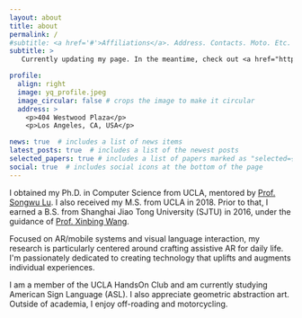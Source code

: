 ```yaml
---
layout: about
title: about
permalink: /
#subtitle: <a href='#'>Affiliations</a>. Address. Contacts. Moto. Etc.
subtitle: > 
   Currently updating my page. In the meantime, check out <a href="https://yqg.notion.site/">my Notion page</a>.

profile:
  align: right
  image: yq_profile.jpeg
  image_circular: false # crops the image to make it circular
  address: >
    <p>404 Westwood Plaza</p>
    <p>Los Angeles, CA, USA</p>

news: true  # includes a list of news items
latest_posts: true  # includes a list of the newest posts
selected_papers: true # includes a list of papers marked as "selected={true}"
social: true  # includes social icons at the bottom of the page
---
```


I obtained my Ph.D. in Computer Science from UCLA, mentored by [Prof. Songwu Lu](https://web.cs.ucla.edu/~slu/). I also received my M.S. from UCLA in 2018. Prior to that, I earned a B.S. from Shanghai Jiao Tong University (SJTU) in 2016, under the guidance of [Prof. Xinbing Wang](https://www.cs.sjtu.edu.cn/~wang-xb/).

Focused on AR/mobile systems and visual language interaction, my research is particularly centered around crafting assistive AR for daily life. I'm passionately dedicated to creating technology that uplifts and augments individual experiences.

I am a member of the UCLA HandsOn Club and am currently studying American Sign Language (ASL). I also appreciate geometric abstraction art. Outside of academia, I enjoy off-roading and motorcycling.


[//]: # (Write your biography here. Tell the world about yourself. Link to your favorite [subreddit]&#40;http://reddit.com&#41;. You can put a picture in, too. The code is already in, just name your picture `prof_pic.jpg` and put it in the `img/` folder.)

[//]: # ()
[//]: # (Put your address / P.O. box / other info right below your picture. You can also disable any of these elements by editing `profile` property of the YAML header of your `_pages/about.md`. Edit `_bibliography/papers.bib` and Jekyll will render your [publications page]&#40;/al-folio/publications/&#41; automatically.)

[//]: # ()
[//]: # (Link to your social media connections, too. This theme is set up to use [Font Awesome icons]&#40;http://fortawesome.github.io/Font-Awesome/&#41; and [Academicons]&#40;https://jpswalsh.github.io/academicons/&#41;, like the ones below. Add your Facebook, Twitter, LinkedIn, Google Scholar, or just disable all of them.)
